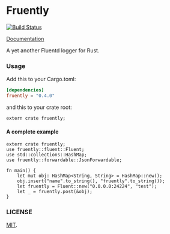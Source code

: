 Fruently
===

[![Build Status](https://travis-ci.org/cosmo0920/fruently.svg?branch=master)](https://travis-ci.org/cosmo0920/fruently)

[Documentation](http://cosmo0920.github.io/fruently/fruently/index.html)

A yet another Fluentd logger for Rust.

### Usage

Add this to your Cargo.toml:

```toml
[dependencies]
fruently = "0.4.0"
```

and this to your crate root:

```rust,ignore
extern crate fruently;
```

#### A complete example

```rust,no_run
extern crate fruently;
use fruently::fluent::Fluent;
use std::collections::HashMap;
use fruently::forwardable::JsonForwardable;

fn main() {
    let mut obj: HashMap<String, String> = HashMap::new();
    obj.insert("name".to_string(), "fruently".to_string());
    let fruently = Fluent::new("0.0.0.0:24224", "test");
    let _ = fruently.post(&obj);
}
```

### LICENSE

[MIT](LICENSE).
